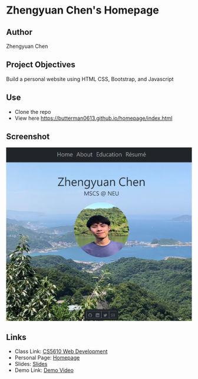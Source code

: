 # Zhengyuan Chen's Homepage
## Author
Zhengyuan Chen
## Project Objectives
Build a personal website using HTML CSS, Bootstrap, and Javascript
## Use
- Clone the repo
- View here https://butterman0613.github.io/homepage/index.html
## Screenshot
![screenshot](/images/screenshot.PNG "screenshot")
## Links
- Class Link: [CS5610 Web Development](https://johnguerra.co/classes/webDevelopment_fall_2021/)
- Personal Page: [Homepage](https://butterman0613.github.io/homepage/index.html)
- Slides: [Slides](https://docs.google.com/presentation/d/1Ioi4SXePsFTJqtGyWZYUcSyZcGXtLuypR5FIlqvQrcE/edit?usp=sharing)
- Demo Link: [Demo Video]()
